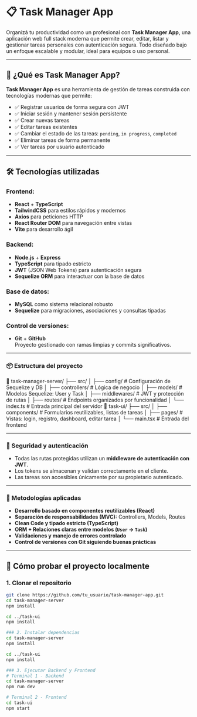 # 📋 Task Manager App

Organizá tu productividad como un profesional con **Task Manager App**, una aplicación web full stack moderna que permite crear, editar, listar y gestionar tareas personales con autenticación segura. Todo diseñado bajo un enfoque escalable y modular, ideal para equipos o uso personal.

---

## 🚀 ¿Qué es Task Manager App?

**Task Manager App** es una herramienta de gestión de tareas construida con tecnologías modernas que permite:

- ✅ Registrar usuarios de forma segura con JWT
- ✅ Iniciar sesión y mantener sesión persistente
- ✅ Crear nuevas tareas
- ✅ Editar tareas existentes
- ✅ Cambiar el estado de las tareas: `pending`, `in progress`, `completed`
- ✅ Eliminar tareas de forma permanente
- ✅ Ver tareas por usuario autenticado

---

## 🛠️ Tecnologías utilizadas

### Frontend:
- **React** + **TypeScript**
- **TailwindCSS** para estilos rápidos y modernos
- **Axios** para peticiones HTTP
- **React Router DOM** para navegación entre vistas
- **Vite** para desarrollo ágil

### Backend:
- **Node.js** + **Express**
- **TypeScript** para tipado estricto
- **JWT** (JSON Web Tokens) para autenticación segura
- **Sequelize ORM** para interactuar con la base de datos

### Base de datos:
- **MySQL** como sistema relacional robusto
- **Sequelize** para migraciones, asociaciones y consultas tipadas

### Control de versiones:
- **Git** + **GitHub**  
  Proyecto gestionado con ramas limpias y commits significativos.

---

### 📦 Estructura del proyecto

📁 task-manager-server/
├── src/
│ ├── config/ # Configuración de Sequelize y DB
│ ├── controllers/ # Lógica de negocio
│ ├── models/ # Modelos Sequelize: User y Task
│ ├── middlewares/ # JWT y protección de rutas
│ ├── routes/ # Endpoints organizados por funcionalidad
│ └── index.ts # Entrada principal del servidor
📁 task-ui/
├── src/
│ ├── components/ # Formularios reutilizables, listas de tareas
│ ├── pages/ # Vistas: login, registro, dashboard, editar tarea
│ └── main.tsx # Entrada del frontend

---

### 🔐 Seguridad y autenticación

- Todas las rutas protegidas utilizan un **middleware de autenticación con JWT**.
- Los tokens se almacenan y validan correctamente en el cliente.
- Las tareas son accesibles únicamente por su propietario autenticado.

---

### 🧠 Metodologías aplicadas

- **Desarrollo basado en componentes reutilizables (React)**
- **Separación de responsabilidades (MVC):** Controllers, Models, Routes
- **Clean Code y tipado estricto (TypeScript)**
- **ORM + Relaciones claras entre modelos (`User` → `Task`)**
- **Validaciones y manejo de errores controlado**
- **Control de versiones con Git siguiendo buenas prácticas**

---

## 🧪 Cómo probar el proyecto localmente

### 1. Clonar el repositorio
```bash
git clone https://github.com/tu_usuario/task-manager-app.git
cd task-manager-server
npm install

cd ../task-ui
npm install

### 2. Instalar dependencias
cd task-manager-server
npm install

cd ../task-ui
npm install

### 3. Ejecutar Backend y Frontend
# Terminal 1 - Backend
cd task-manager-server
npm run dev

# Terminal 2 - Frontend
cd task-ui
npm start
